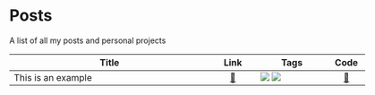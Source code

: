 # Posts
A list of all my posts and personal projects

<table style="undefined;table-layout: fixed; width: 636px">
<colgroup>
  <col style="width: 358px">
  <col style="width: 83px; text-align: center">
  <col style="width: 128px">
  <col style="width: 67px">
</colgroup>
<thead>
  <tr>
    <th>Title</th>
    <th>Link</th>
    <th>Tags<br></th>
    <th>Code</th>
  </tr>
</thead>
<tbody>
  <tr>
    <td>
      This is an example
    </td>
    <td align="center">
      <a href="https://github.com/jaumpedro214/posts">🔗</a>
    </td>
    <td>
      <img src="https://img.shields.io/static/v1?label=&message=python&color=black&style=flat&logo=PYTHON"/> 
      <img src="https://img.shields.io/static/v1?label=&message=docker&color=white&style=flat&logo=DOCKER"/> 
    </td>
    <td align="center">
      <a href="https://github.com/jaumpedro214/posts">🔗</a>
    </td>
  </tr>
  <tr>
  </tr>
</tbody>
</table>
